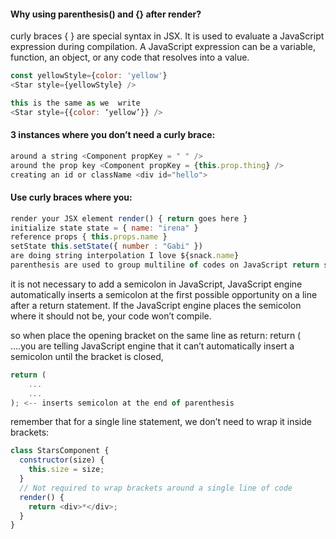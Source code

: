 #### Why using parenthesis() and {} after render?

curly braces { } are special syntax in JSX. It is used to evaluate a JavaScript expression during compilation. A JavaScript expression can be a variable, function, an object, or any code that resolves into a value.

```javascript
const yellowStyle={color: 'yellow'} 
<Star style={yellowStyle} />

this is the same as we  write
<Star style={{color: ‘yellow’}} />
```

####  3 instances where you don’t need a curly brace:
```javascript
around a string <Component propKey = " " />
around the prop key <Component propKey = {this.prop.thing} />
creating an id or className <div id="hello">
```

#### Use curly braces where you:
```javascript
render your JSX element render() { return goes here }
initialize state state = { name: "irena" }
reference props { this.props.name }
setState this.setState({ number : "Gabi" })
are doing string interpolation I love ${snack.name}
parenthesis are used to group multiline of codes on JavaScript return statement so to prevent semicolon inserted automatically in the wrong place
```


it is not necessary to add a semicolon in JavaScript, JavaScript engine automatically inserts a semicolon at the first possible opportunity on a line after a return statement. If the JavaScript engine places the semicolon where it should not be, your code won’t compile.


so when place the opening bracket on the same line as return: return ( ….you are telling JavaScript engine that it can’t automatically insert a semicolon until the bracket is closed, 



```javascript
return (
    ...
    ...
); <-- inserts semicolon at the end of parenthesis
```
remember that for a single line statement, we don’t need to wrap it inside brackets:

```javascript
class StarsComponent {
  constructor(size) {
    this.size = size;
  }
  // Not required to wrap brackets around a single line of code
  render() {
    return <div>*</div>;
  }
}

```